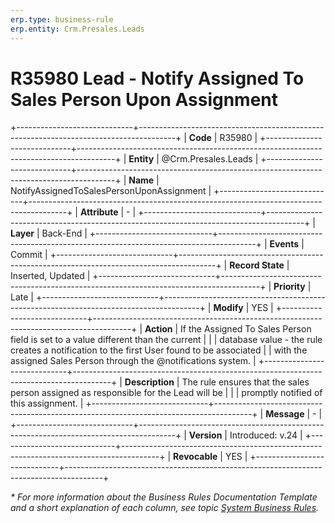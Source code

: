 ```yaml
---
erp.type: business-rule
erp.entity: Crm.Presales.Leads
---
```


# R35980 Lead - Notify Assigned To Sales Person Upon Assignment
+-----------------------------+---------------------------------------------------------------------------------------+
| **Code**                    | R35980                                                                                |
+-----------------------------+---------------------------------------------------------------------------------------+
| **Entity**                  | @Crm.Presales.Leads                                                                   |
+-----------------------------+---------------------------------------------------------------------------------------+
| **Name**                    | NotifyAssignedToSalesPersonUponAssignment                                             |
+-----------------------------+---------------------------------------------------------------------------------------+
| **Attribute**               | \-                                                                                    |
+-----------------------------+---------------------------------------------------------------------------------------+
| **Layer**                   | Back-End                                                                              |
+-----------------------------+---------------------------------------------------------------------------------------+
| **Events**                  | Commit                                                                                |
+-----------------------------+---------------------------------------------------------------------------------------+
| **Record State**            | Inserted, Updated                                                                     |
+-----------------------------+---------------------------------------------------------------------------------------+
| **Priority**                | Late                                                                                  |
+-----------------------------+---------------------------------------------------------------------------------------+
| **Modify**                  | YES                                                                                   |
+-----------------------------+---------------------------------------------------------------------------------------+
| **Action**                  | If the Assigned To Sales Person field is set to a value different than the current    |
|                             | database value - the rule creates a notification to the first User found to be associated
|                             | with the assigned Sales Person through the @notifications system.                     |
+-----------------------------+---------------------------------------------------------------------------------------+
| **Description**             | The rule ensures that the sales person assigned as responsible for the Lead will be   |
|                             | promptly notified of this assignment.                                                 |
+-----------------------------+---------------------------------------------------------------------------------------+
| **Message**                 | \-                                                                                    |
+-----------------------------+---------------------------------------------------------------------------------------+
| **Version**                 | Introduced: v.24                                                                      |
+-----------------------------+---------------------------------------------------------------------------------------+
| **Revocable**               | YES                                                                                   |
+-----------------------------+---------------------------------------------------------------------------------------+

*\* For more information about the Business Rules Documentation Template and a short explanation of each column, see
topic [System Business Rules](../templates/template-description-system-business-rules.md).*
